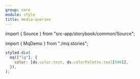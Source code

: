 ```yaml
---
group: core
module: style
title: media-queries
---
```


import { Source } from "src-app/storybook/common/Source";

import { MqDemo } from "./mq.stories";

<MqDemo />

```jsx {2}
styled.div(
  mq(["lg"], {
    color: [ds.color.text, ds.colorPalette.teal[500]],
  }),
);
```

<Source path="src-core/style/mq.ts" />
